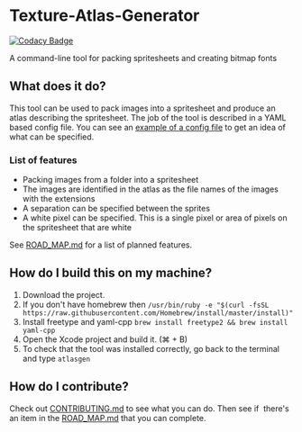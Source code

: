 # Texture-Atlas-Generator

[![Codacy Badge](https://api.codacy.com/project/badge/Grade/1f48977e74514538bae8de37cb04d063)](https://www.codacy.com/app/kerndog73/Texture-Atlas-Generator?utm_source=github.com&utm_medium=referral&utm_content=Kerndog73/Texture-Atlas-Generator&utm_campaign=badger)

A command-line tool for packing spritesheets and creating bitmap fonts

## What does it do?
This tool can be used to pack images into a spritesheet and produce an atlas describing the spritesheet. The job of the tool is described in a YAML based config file. You can see an [example of a config file](example%20config.yaml) to get an idea of what can be specified.

### List of features

*  Packing images from a folder into a spritesheet
*  The images are identified in the atlas as the file names of the images with the extensions
*  A separation can be specified between the sprites
*  A white pixel can be specified. This is a single pixel or area of pixels on the spritesheet that are white

See [ROAD_MAP.md](ROAD_MAP.md) for a list of planned features.

## How do I build this on my machine?
1. Download the project.
2. If you don't have homebrew then `/usr/bin/ruby -e "$(curl -fsSL https://raw.githubusercontent.com/Homebrew/install/master/install)"`
3. Install freetype and yaml-cpp `brew install freetype2 && brew install yaml-cpp`
4. Open the Xcode project and build it. (⌘ + B)
6. To check that the tool was installed correctly, go back to the terminal and type `atlasgen`

## How do I contribute?
Check out [CONTRIBUTING.md](CONTRIBUTING.md) to see what you can do. Then see if  there's an item in the [ROAD_MAP.md](ROAD_MAP.md) that you can complete.
